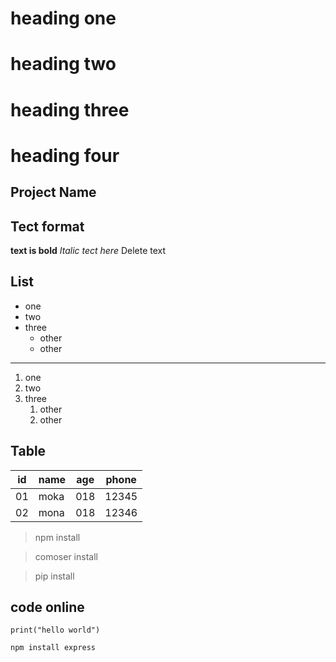 # heading one
# heading two
# heading three
# heading four

## Project Name
## Tect format

**text is bold**
*Italic tect here*
  Delete text

## List
- one
- two
- three
    - other
    - other 
---
1. one
2. two
3. three 
    1. other
    2. other


## Table 

| id | name | age | phone |
|----|------|-----|-------|
| 01 | moka | 018 | 12345 |
| 02 | mona | 018 | 12346 |

> npm install 

> comoser install 

> pip install 

## code online
`print("hello world")`

`npm install express`
